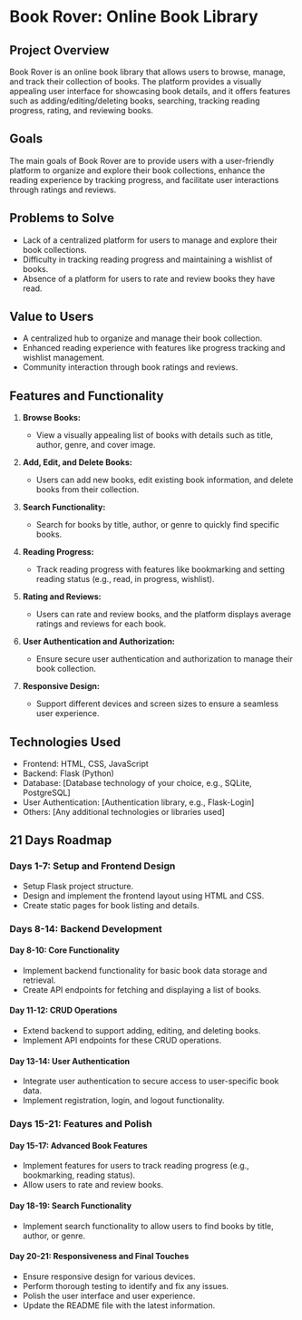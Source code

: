 # Book Rover: Online Book Library

## Project Overview

Book Rover is an online book library that allows users to browse, manage, and track their collection of books. The platform provides a visually appealing user interface for showcasing book details, and it offers features such as adding/editing/deleting books, searching, tracking reading progress, rating, and reviewing books.

## Goals

The main goals of Book Rover are to provide users with a user-friendly platform to organize and explore their book collections, enhance the reading experience by tracking progress, and facilitate user interactions through ratings and reviews.

## Problems to Solve

- Lack of a centralized platform for users to manage and explore their book collections.
- Difficulty in tracking reading progress and maintaining a wishlist of books.
- Absence of a platform for users to rate and review books they have read.

## Value to Users

- A centralized hub to organize and manage their book collection.
- Enhanced reading experience with features like progress tracking and wishlist management.
- Community interaction through book ratings and reviews.

## Features and Functionality

1. **Browse Books:**
   - View a visually appealing list of books with details such as title, author, genre, and cover image.

2. **Add, Edit, and Delete Books:**
   - Users can add new books, edit existing book information, and delete books from their collection.

3. **Search Functionality:**
   - Search for books by title, author, or genre to quickly find specific books.

4. **Reading Progress:**
   - Track reading progress with features like bookmarking and setting reading status (e.g., read, in progress, wishlist).

5. **Rating and Reviews:**
   - Users can rate and review books, and the platform displays average ratings and reviews for each book.

6. **User Authentication and Authorization:**
   - Ensure secure user authentication and authorization to manage their book collection.

7. **Responsive Design:**
   - Support different devices and screen sizes to ensure a seamless user experience.

## Technologies Used

- Frontend: HTML, CSS, JavaScript
- Backend: Flask (Python)
- Database: [Database technology of your choice, e.g., SQLite, PostgreSQL]
- User Authentication: [Authentication library, e.g., Flask-Login]
- Others: [Any additional technologies or libraries used]


## 21 Days Roadmap

### Days 1-7: Setup and Frontend Design
- Setup Flask project structure.
- Design and implement the frontend layout using HTML and CSS.
- Create static pages for book listing and details.

### Days 8-14: Backend Development

#### Day 8-10: Core Functionality
- Implement backend functionality for basic book data storage and retrieval.
- Create API endpoints for fetching and displaying a list of books.

#### Day 11-12: CRUD Operations
- Extend backend to support adding, editing, and deleting books.
- Implement API endpoints for these CRUD operations.

#### Day 13-14: User Authentication
- Integrate user authentication to secure access to user-specific book data.
- Implement registration, login, and logout functionality.

### Days 15-21: Features and Polish

#### Day 15-17: Advanced Book Features
- Implement features for users to track reading progress (e.g., bookmarking, reading status).
- Allow users to rate and review books.

#### Day 18-19: Search Functionality
- Implement search functionality to allow users to find books by title, author, or genre.

#### Day 20-21: Responsiveness and Final Touches
- Ensure responsive design for various devices.
- Perform thorough testing to identify and fix any issues.
- Polish the user interface and user experience.
- Update the README file with the latest information.


